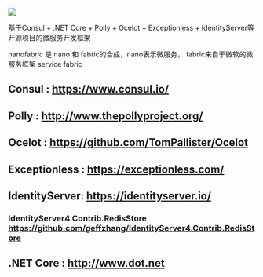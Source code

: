 [<img src="https://nanofabric.visualstudio.com/_apis/public/build/definitions/513c9929-3dab-4c44-8a43-588bdb7d2441/1/badge">](https://nanofabric.visualstudio.com/_apis/public/build/definitions/513c9929-3dab-4c44-8a43-588bdb7d2441/1/badge)


基于Consul + .NET Core + Polly + Ocelot + Exceptionless + IdentityServer等开源项目的微服务开发框架

nanofabric 是 nano 和 fabric的合成，nano表示微服务， fabric来自于微软的微服务框架 service fabric

## Consul : https://www.consul.io/ 
##  Polly  : http://www.thepollyproject.org/ 
##  Ocelot : https://github.com/TomPallister/Ocelot 
##  Exceptionless : https://exceptionless.com/ 
##  IdentityServer: https://identityserver.io/ 
### IdentityServer4.Contrib.RedisStore https://github.com/geffzhang/IdentityServer4.Contrib.RedisStore
##  .NET Core : http://www.dot.net 
